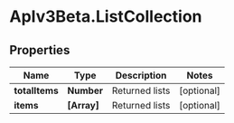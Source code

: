 # ApIv3Beta.ListCollection

## Properties

Name | Type | Description | Notes
------------ | ------------- | ------------- | -------------
**totalItems** | **Number** | Returned lists | [optional] 
**items** | **[Array]** | Returned lists | [optional] 


